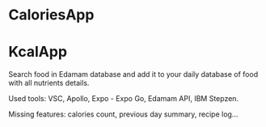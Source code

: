 ﻿# CaloriesApp
# KcalApp
Search food in Edamam database and add it to your daily database of food with all nutrients details.

Used tools: VSC, Apollo, Expo - Expo Go, Edamam API, IBM Stepzen.

Missing features: calories count, previous day summary, recipe log...
